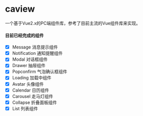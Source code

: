 # caview
一个基于Vue2.x的PC端组件库，参考了目前主流的Vue组件库来实现。

#### 目前已经完成的组件

- [x] Message 消息提示组件
- [x] Notification 通知提醒组件
- [x] Modal 对话框组件
- [x] Drawer 抽屉组件
- [x] Popconfirm 气泡确认框组件
- [x] Loading 加载中组件
- [x] Avatar 头像组件
- [x] Calendar 日历组件
- [x] Carousel 走马灯组件
- [x] Collapse 折叠面板组件
- [x] List 列表组件